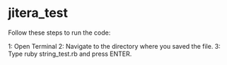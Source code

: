 # jitera_test

Follow these steps to run the code:

1: Open Terminal
2: Navigate to the directory where you saved the file.
3: Type ruby string_test.rb and press ENTER.
 
